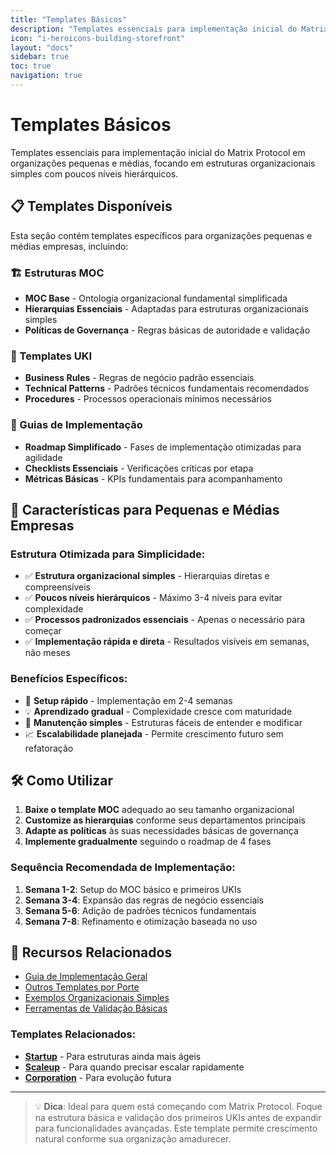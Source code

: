 ```yaml
---
title: "Templates Básicos"
description: "Templates essenciais para implementação inicial do Matrix Protocol em organizações pequenas e médias"
icon: "i-heroicons-building-storefront"
layout: "docs"
sidebar: true
toc: true
navigation: true
---
```


# Templates Básicos

Templates essenciais para implementação inicial do Matrix Protocol em organizações pequenas e médias, focando em estruturas organizacionais simples com poucos níveis hierárquicos.

## 📋 Templates Disponíveis

Esta seção contém templates específicos para organizações pequenas e médias empresas, incluindo:

### 🏗️ Estruturas MOC
- **MOC Base** - Ontologia organizacional fundamental simplificada
- **Hierarquias Essenciais** - Adaptadas para estruturas organizacionais simples
- **Políticas de Governança** - Regras básicas de autoridade e validação

### 📝 Templates UKI
- **Business Rules** - Regras de negócio padrão essenciais
- **Technical Patterns** - Padrões técnicos fundamentais recomendados  
- **Procedures** - Processos operacionais mínimos necessários

### 🚀 Guias de Implementação
- **Roadmap Simplificado** - Fases de implementação otimizadas para agilidade
- **Checklists Essenciais** - Verificações críticas por etapa
- **Métricas Básicas** - KPIs fundamentais para acompanhamento

## 🎯 Características para Pequenas e Médias Empresas

### Estrutura Otimizada para Simplicidade:
- ✅ **Estrutura organizacional simples** - Hierarquias diretas e compreensíveis
- ✅ **Poucos níveis hierárquicos** - Máximo 3-4 níveis para evitar complexidade
- ✅ **Processos padronizados essenciais** - Apenas o necessário para começar
- ✅ **Implementação rápida e direta** - Resultados visíveis em semanas, não meses

### Benefícios Específicos:
- 🚀 **Setup rápido** - Implementação em 2-4 semanas
- 💡 **Aprendizado gradual** - Complexidade cresce com maturidade
- 🔧 **Manutenção simples** - Estruturas fáceis de entender e modificar
- 📈 **Escalabilidade planejada** - Permite crescimento futuro sem refatoração

## 🛠️ Como Utilizar

1. **Baixe o template MOC** adequado ao seu tamanho organizacional
2. **Customize as hierarquias** conforme seus departamentos principais
3. **Adapte as políticas** às suas necessidades básicas de governança
4. **Implemente gradualmente** seguindo o roadmap de 4 fases

### Sequência Recomendada de Implementação:
1. **Semana 1-2**: Setup do MOC básico e primeiros UKIs
2. **Semana 3-4**: Expansão das regras de negócio essenciais
3. **Semana 5-6**: Adição de padrões técnicos fundamentais
4. **Semana 7-8**: Refinamento e otimização baseada no uso

## 📖 Recursos Relacionados

- [Guia de Implementação Geral](../../index.md)
- [Outros Templates por Porte](../index.md)
- [Exemplos Organizacionais Simples](../../../examples)
- [Ferramentas de Validação Básicas](../../tools)

### Templates Relacionados:
- **[Startup](../startup)** - Para estruturas ainda mais ágeis
- **[Scaleup](../scaleup)** - Para quando precisar escalar rapidamente
- **[Corporation](../corporation)** - Para evolução futura

---

> 💡 **Dica**: Ideal para quem está começando com Matrix Protocol. Foque na estrutura básica e validação dos primeiros UKIs antes de expandir para funcionalidades avançadas. Este template permite crescimento natural conforme sua organização amadurecer.